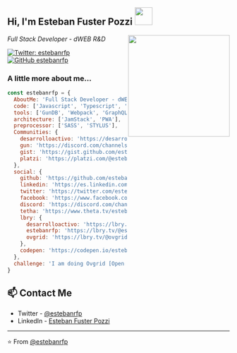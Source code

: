 <h2> Hi, I'm Esteban Fuster Pozzi <img src="https://avatars0.githubusercontent.com/u/5848848?s=460&u=c20aaa863a51e300e5c120389e113b5862793ecc&v=4" width="40"></h2>

<img align='right' src="https://avatars0.githubusercontent.com/u/5848848?s=460&u=c20aaa863a51e300e5c120389e113b5862793ecc&v=4" width="230">

<p><em>Full Stack Developer - dWEB R&D</em></p>

[![Twitter: estebanrfp](https://img.shields.io/twitter/follow/estebanrfp?style=social)](https://twitter.com/estebanrfp)
[![GitHub estebanrfp](https://img.shields.io/github/followers/estebanrfp?label=follow&style=social)](https://github.com/estebanrfp)


### A little more about me...  

```javascript
const estebanrfp = {
  AboutMe: 'Full Stack Developer - dWEB R&D',
  code: ['Javascript', 'Typescript', 'HTML', 'CSS'],
  tools: ['GunDB', 'Webpack', 'GraphQL'],
  architecture: ['JamStack', 'PWA'],
  preprocessor: ['SASS', 'STYLUS'],
  Communities: {
    desarrolloactivo: 'https://desarrolloactivo.com',
    gun: 'https://discord.com/channels/612645357850984470/612645357850984473',
    gist: 'https://gist.github.com/estebanrfp',
    platzi: 'https://platzi.com/@estebanrfp/'
  },
  social: {
    github: 'https://github.com/estebanrfp',
    linkedin: 'https://es.linkedin.com/in/estebanrfp',
    twitter: 'https://twitter.com/estebanrfp',
    facebook: 'https://www.facebook.com/ovgrid/',
    discord: 'https://discord.com/channels/665490996003340320/665490996003340329',
    tetha: 'https://www.theta.tv/estebanrfp',
    lbry: {
      desarrolloactivo: 'https://lbry.tv/@desarrolloactivo:2',
      estebanrfp: 'https://lbry.tv/@estebanrfp:e',
      ovgrid: 'https://lbry.tv/@ovgrid:d'
    },
    codepen: 'https://codepen.io/estebanrfp'
  },
  challenge: 'I am doing Ovgrid [Open Virtual Grid], working on real-time shared xr experiences using gundb - a distributed database.'
}
```

## 📫 Contact Me
- Twitter - [@estebanrfp](https://twitter.com/estebanrfp)
- LinkedIn - [Esteban Fuster Pozzi](https://www.linkedin.com/in/estebanrfp/)

---

⭐️ From [@estebanrfp](https://github.com/estebanrfp)

